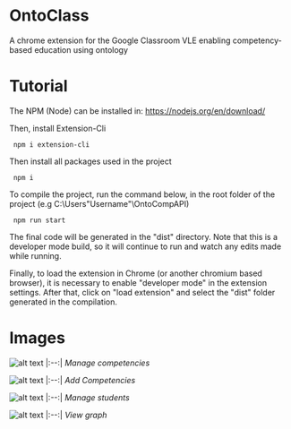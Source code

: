 # OntoClass

A chrome extension for the Google Classroom VLE enabling competency-based education using ontology

<h1>Tutorial</h1>

The NPM (Node) can be installed in: https://nodejs.org/en/download/

Then, install Extension-Cli

<code> npm i extension-cli </code>

Then install all packages used in the project

<code> npm i </code>

To compile the project, run the command below, in the root folder of the project (e.g C:\Users\"Username"\OntoCompAPI)

<code> npm run start </code>

The final code will be generated in the "dist" directory. Note that this is a developer mode build, so it will continue to run and watch any edits made while running.

Finally, to load the extension in Chrome (or another chromium based browser), it is necessary to enable "developer mode" in the extension settings. After that, click on "load extension" and select the "dist" folder generated in the compilation.

<h1> Images </h1>

![alt text](https://user-images.githubusercontent.com/41840640/180063886-9b9ccf19-f3f9-4004-a284-f445a7728901.png)
|:--:| 
 *Manage competencies*
 
 ![alt text](https://user-images.githubusercontent.com/41840640/180063352-801b103f-d6fa-4166-a3f4-df7a519841ac.png)
|:--:| 
 *Add Competencies*
 
![alt text](https://user-images.githubusercontent.com/41840640/180063451-436ac57d-2a09-4f12-9a2f-6d5dfd093d0c.png)
|:--:| 
 *Manage students*
 
 ![alt text](https://user-images.githubusercontent.com/41840640/180063963-04773f99-a9d2-4525-af2c-f89dd7ea2c7d.png)
|:--:| 
 *View graph*

